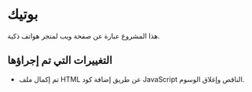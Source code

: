 # بوتيك

هذا المشروع عبارة عن صفحة ويب لمتجر هواتف ذكية.

## التغييرات التي تم إجراؤها

- تم إكمال ملف HTML عن طريق إضافة كود JavaScript الناقص وإغلاق الوسوم.
